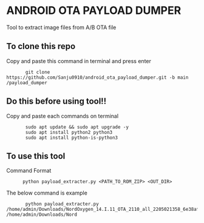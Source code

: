 # ANDROID OTA PAYLOAD DUMPER

 Tool to extract image files from A/B OTA file

## To clone this repo

 Copy and paste this command in terminal and press enter
             
           git clone https://github.com/Sanju0910/android_ota_payload_dumper.git -b main /payload_dumper 
## Do this before using tool!!

 Copy and paste each commands on terminal
      
           sudo apt update && sudo apt upgrade -y
           sudo apt install python2 python3
           sudo apt install python-is-python3
           
## To use this tool

Command Format 

          python payload_extracter.py <PATH_TO_ROM_ZIP> <OUT_DIR>

The below command is example 
           
           python payload_extracter.py /home/admin/Downloads/NordOxygen_14.I.11_OTA_2110_all_2205021358_6e38af882116.zip /home/admin/Downloads/Nord
            
 
